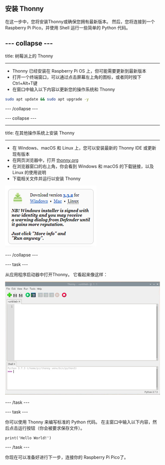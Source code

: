 ## 安装 Thonny

在这一步中，您将安装Thonny或确保您拥有最新版本。 然后，您将连接到一个 Raspberry Pi Pico，并使用 Shell 运行一些简单的 Python 代码。

## --- collapse ---

title: 树莓派上的 Thonny

***

- Thonny 已经安装在 Raspberry Pi OS 上，但可能需要更新到最新版本
- 打开一个终端窗口，可以通过点击屏幕左上角的图标，或者同时按下Ctrl+Alt+T键
- 在窗口中输入以下内容以更新您的操作系统和 Thonny

```bash
sudo apt update && sudo apt upgrade -y
```

\--- /collapse ---

\--- collapse ---

***

title: 在其他操作系统上安装 Thonny

***

- 在 Windows、macOS 和 Linux 上，您可以安装最新的 Thonny IDE 或更新现有版本
- 在网页浏览器中，打开 [thonny.org](https://thonny.org/)
- 在浏览器窗口的右上角，你会看到 Windows 和 macOS 的下载链接，以及 Linux 的使用说明
- 下载相关文件并运行以安装 Thonny

![从 thonny 网站下载的说明](images/thonny-site.png)

\--- /collapse ---

\--- task ---

从应用程序启动器中打开Thonny。 它看起来像这样：

![Thonny 应用](images/thonny-editor.png)

\--- /task ---

\--- task ---

你可以使用 Thonny 来编写标准的 Python 代码。 在主窗口中输入以下内容，然后点击运行按钮（你会被要求保存文件）。

```python3
print('Hello World!')
```

\--- /task ---

你现在可以准备好进行下一步，连接你的 Raspberry Pi Pico了。
